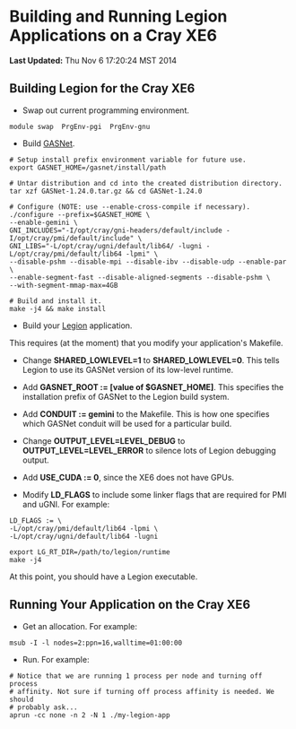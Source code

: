 Building and Running Legion Applications on a Cray XE6
======================================================

**Last Updated:** Thu Nov  6 17:20:24 MST 2014

## Building Legion for the Cray XE6

- Swap out current programming environment.

```
module swap  PrgEnv-pgi  PrgEnv-gnu
```

- Build [GASNet](http://gasnet.lbl.gov/).

```
# Setup install prefix environment variable for future use.
export GASNET_HOME=/gasnet/install/path

# Untar distribution and cd into the created distribution directory.
tar xzf GASNet-1.24.0.tar.gz && cd GASNet-1.24.0

# Configure (NOTE: use --enable-cross-compile if necessary).
./configure --prefix=$GASNET_HOME \
--enable-gemini \
GNI_INCLUDES="-I/opt/cray/gni-headers/default/include -I/opt/cray/pmi/default/include" \
GNI_LIBS="-L/opt/cray/ugni/default/lib64/ -lugni -L/opt/cray/pmi/default/lib64 -lpmi" \
--disable-pshm --disable-mpi --disable-ibv --disable-udp --enable-par \
--enable-segment-fast --disable-aligned-segments --disable-pshm \
--with-segment-mmap-max=4GB

# Build and install it.
make -j4 && make install
```

- Build your [Legion](http://legion.stanford.edu/) application.

This requires (at the moment) that you modify your application's Makefile.

- Change **SHARED_LOWLEVEL=1** to **SHARED_LOWLEVEL=0**. This tells Legion to
  use its GASNet version of its low-level runtime.

- Add **GASNET_ROOT := [value of $GASNET_HOME]**. This specifies the
  installation prefix of GASNet to the Legion build system.

- Add **CONDUIT := gemini** to the Makefile. This is how one specifies which
  GASNet conduit will be used for a particular build.

- Change **OUTPUT_LEVEL=LEVEL_DEBUG** to **OUTPUT_LEVEL=LEVEL_ERROR** to silence
  lots of Legion debugging output.

- Add **USE_CUDA := 0**, since the XE6 does not have GPUs.

- Modify **LD_FLAGS** to include some linker flags that are required for PMI and
  uGNI. For example:

```
LD_FLAGS := \
-L/opt/cray/pmi/default/lib64 -lpmi \
-L/opt/cray/ugni/default/lib64 -lugni
```

```
export LG_RT_DIR=/path/to/legion/runtime
make -j4
```
At this point, you should have a Legion executable.

## Running Your Application on the Cray XE6

- Get an allocation. For example:

```
msub -I -l nodes=2:ppn=16,walltime=01:00:00
```

- Run. For example:

```
# Notice that we are running 1 process per node and turning off process
# affinity. Not sure if turning off process affinity is needed. We should
# probably ask...
aprun -cc none -n 2 -N 1 ./my-legion-app
```

